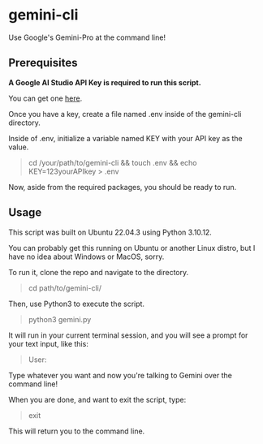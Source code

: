 # gemini-cli

Use Google's Gemini-Pro at the command line!

## Prerequisites

**A Google AI Studio API Key is required to run this script.** 

You can get one [here](https://makersuite.google.com/app/apikey). 

Once you have a key, create a file named .env inside of the gemini-cli directory. 

Inside of .env, initialize a variable named KEY with your API key as the value.

> cd /your/path/to/gemini-cli && touch .env && echo KEY=123yourAPIkey > .env

Now, aside from the required packages, you should be ready to run.

## Usage

This script was built on Ubuntu 22.04.3 using Python 3.10.12.

You can probably get this running on Ubuntu or another Linux distro, but I have no idea about Windows or MacOS, sorry.

To run it, clone the repo and navigate to the directory.

> cd path/to/gemini-cli/

Then, use Python3 to execute the script.

>python3 gemini.py

It will run in your current terminal session, and you will see a prompt for your text input, like this:

> User:   

Type whatever you want and now you're talking to Gemini over the command line!

When you are done, and want to exit the script, type:

> exit

This will return you to the command line.

